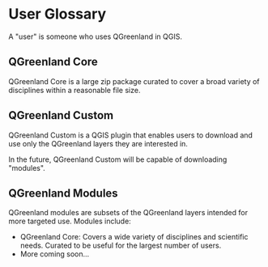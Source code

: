 # User Glossary

A "user" is someone who uses QGreenland in QGIS.


## QGreenland Core

QGreenland Core is a large zip package curated to cover a broad variety of
disciplines within a reasonable file size.


## QGreenland Custom

QGreenland Custom is a QGIS plugin that enables users to download and use only
the QGreenland layers they are interested in.

In the future, QGreenland Custom will be capable of downloading "modules".


## QGreenland Modules

QGreenland modules are subsets of the QGreenland layers intended for more
targeted use. Modules include:

- QGreenland Core: Covers a wide variety of disciplines and scientific needs.
  Curated to be useful for the largest number of users.
- More coming soon...

